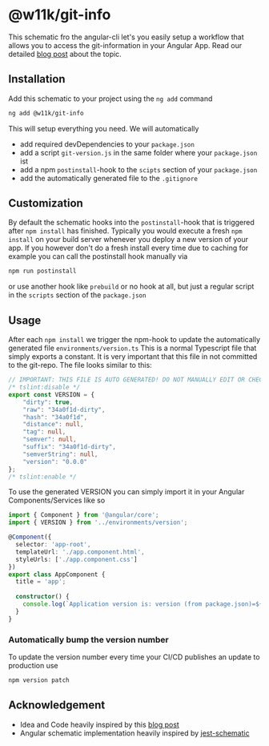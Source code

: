 # @w11k/git-info

This schematic fro the angular-cli let's you easily setup a workflow that allows you to access the git-information in your Angular App.
Read our detailed [blog post](https://www.thecodecampus.de/blog/display-the-version-and-git-hash-in-angular) about the topic.

## Installation

Add this schematic to your project using the `ng add` command
```bash
ng add @w11k/git-info
```

This will setup everything you need. We will automatically
- add required devDependencies to your `package.json`
- add a script `git-version.js` in the same folder where your `package.json` ist
- add a npm `postinstall`-hook to the `scipts` section of your `package.json`
- add the automatically generated file to the `.gitignore`

## Customization

By default the schematic hooks into the `postinstall`-hook that is triggered after `npm install` has finished. 
Typically you would execute a fresh `npm install` on your build server whenever you deploy a new version of your app.
If you however don't do a fresh install every time due to caching for example you can call the postinstall hook manually via 
```bash
npm run postinstall
```
or use another hook like `prebuild` or no hook at all, but just a regular script in the `scripts` section of the `package.json`  

## Usage

After each `npm install` we trigger the npm-hook to update the automatically generated file `environments/version.ts`
This is a normal Typescript file that simply exports a constant. It is very important that this file in not committed to the git-repo.
The file looks similar to this:


```typescript
// IMPORTANT: THIS FILE IS AUTO GENERATED! DO NOT MANUALLY EDIT OR CHECKIN!
/* tslint:disable */
export const VERSION = {
    "dirty": true,
    "raw": "34a0f1d-dirty",
    "hash": "34a0f1d",
    "distance": null,
    "tag": null,
    "semver": null,
    "suffix": "34a0f1d-dirty",
    "semverString": null,
    "version": "0.0.0"
};
/* tslint:enable */
```

To use the generated VERSION you can simply import it in your Angular Components/Services like so
```typescript
import { Component } from '@angular/core';
import { VERSION } from '../environments/version';  

@Component({
  selector: 'app-root',
  templateUrl: './app.component.html',
  styleUrls: ['./app.component.css']
})
export class AppComponent {
  title = 'app';
  
  constructor() {
    console.log(`Application version is: version (from package.json)=${VERSION.version}, git-tag=${VERSION.tag}, git-hash=${VERSION.hash}`);
  }
}
```

### Automatically bump the version number
To update the version number every time your CI/CD publishes an update to production use
``` bash 
npm version patch
```

## Acknowledgement
- Idea and Code heavily inspired by this [blog post](https://medium.com/@amcdnl/version-stamping-your-app-with-the-angular-cli-d563284bb94d)
- Angular schematic implementation heavily inspired by [jest-schematic](https://github.com/briebug/jest-schematic)
